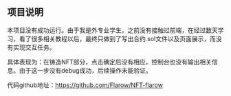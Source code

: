 ## 项目说明 ##
本项目没有成功运行。由于我是外专业学生，之前没有接触过前端，在经过数天学习，看了很多相关教程以后，最终只做到了写出合约.sol文件以及页面展示，而没有实现交互任务。

具体表现为：在铸造NFT部分，点击确定后没有相应，控制台也没有输出相关信息。由于这一步没有debug成功，后续操作未能验证。

代码github地址：https://github.com/Flarow/NFT-flarow